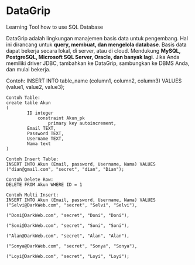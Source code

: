 # DataGrip
Learning Tool how to use SQL Database

DataGrip adalah lingkungan manajemen basis data untuk pengembang. Hal ini dirancang untuk **query, membuat, dan mengelola database**. Basis data dapat bekerja secara lokal, di server, atau di cloud. Mendukung **MySQL, PostgreSQL, Microsoft SQL Server, Oracle, dan banyak lagi**. Jika Anda memiliki driver JDBC, tambahkan ke DataGrip, sambungkan ke DBMS Anda, dan mulai bekerja.

Contoh: 
INSERT INTO table_name (column1, column2, column3)
VALUES (value1, value2, value3); 
```
Contoh Table:
create table Akun
(
      	ID integer
      		constraint Akun_pk
      			primary key autoincrement,
      	Email TEXT,
      	Password TEXT,
      	Username TEXT,
      	Nama text
)

Contoh Insert Table:
INSERT INTO Akun (Email, password, Username, Nama) VALUES ("dian@gmail.com", "secret", "dian", "Dian");

Contoh Delete Row:
DELETE FROM Akun WHERE ID = 1

Contoh Multi Insert:
INSERT INTO Akun (Email, password, Username, Nama) VALUES ("Selvi@DarkWeb.com", "secret", "Selvi", "Selvi"),
                                                          ("Doni@DarkWeb.com", "secret", "Doni", "Doni"),
                                                          ("Soni@DarkWeb.com", "secret", "Soni", "Soni"),
                                                          ("Alan@DarkWeb.com", "secret", "Alan", "Alan"),
                                                          ("Sonya@DarkWeb.com", "secret", "Sonya", "Sonya"),
                                                          ("Loyi@DarkWeb.com", "secret", "Loyi", "Loyi");
```
